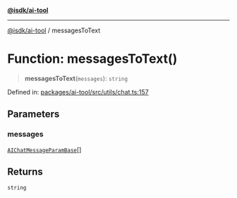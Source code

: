 [**@isdk/ai-tool**](../README.md)

***

[@isdk/ai-tool](../globals.md) / messagesToText

# Function: messagesToText()

> **messagesToText**(`messages`): `string`

Defined in: [packages/ai-tool/src/utils/chat.ts:157](https://github.com/isdk/ai-tool.js/blob/6a89194ac34437a1bc58f7ec590cd22976939ca6/src/utils/chat.ts#L157)

## Parameters

### messages

[`AIChatMessageParamBase`](../interfaces/AIChatMessageParamBase.md)[]

## Returns

`string`
